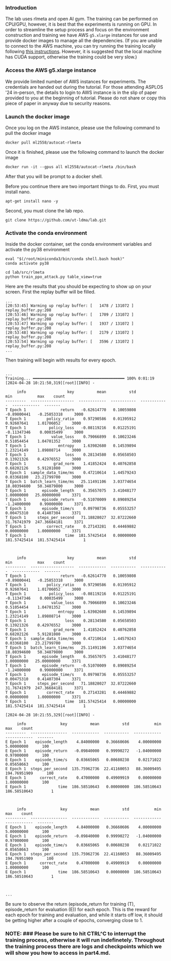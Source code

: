 ### Introduction

The lab uses rlmeta and open AI gym. The training can be performed on CPU/GPU, however, it is best that the experiments is running on GPU. 
In order to streamline the setup process and focus on the environment construction and training we have AWS ```g5.xlarge``` instances for use and 
provide docker images to manage all the dependencies. (If you are unable to connect to the AWS machine, you can try running the training locally following [this instructions](local_inst.md). However, it is suggested that the local machine has CUDA support, otherwise the training could be very slow.)

### Access the AWS g5.xlarge instance

We provide limited number of AWS instances for experiments.
The credentials are handed out during the tutorial. For those attending ASPLOS '24 in-person, the details to login to AWS instance is in the slip of paper provided to you at the beginning of tutorial. Please do not share or copy this piece of paper in anyway due to security reasons. 

### Launch the docker image

Once you log on the AWS instance, please use the following command to pull the docker image 

```
docker pull ml2558/autocat-rlmeta
```

Once it is finished, please use the following command to launch the docker image

```
docker run -it --gpus all ml2558/autocat-rlmeta /bin/bash 
```

After that you will be prompt to a docker shell.

Before you continue there are two important things to do. First, you must install nano.

```
apt-get install nano -y
```
Second, you must clone the lab repo. 

```
git clone https://github.com/ut-ldma/lab.git
```

### Activate the conda environment

Inside the docker container, set the conda environment variables and activate the py38 environment

```
eval "$(/root/miniconda3/bin/conda shell.bash hook)" 
conda activate py38
```

```
cd lab/src/rlmeta
python train_ppo_attack.py table_view=true
```
Here are the results that you should be expecting to show up on your screen. First the replay buffer will be filled. 

```
...
[20:53:45] Warming up replay buffer: [   1478 / 131072 ]                                         replay_buffer.py:208
[20:53:46] Warming up replay buffer: [   1709 / 131072 ]                                         replay_buffer.py:208
[20:53:47] Warming up replay buffer: [   1937 / 131072 ]                                         replay_buffer.py:208
[20:53:48] Warming up replay buffer: [   2179 / 131072 ]                                         replay_buffer.py:208
[20:53:54] Warming up replay buffer: [   3596 / 131072 ]                                         replay_buffer.py:208
...
```
Then training will begin with results for every epoch. 

```

...
Training... ━━━━━━━━━━━━━━━━━━━━━━━━━━━━━━━━━━━━━━━━ 100% 0:01:19
[2024-04-28 10:21:50,319][root][INFO] -

     info                  key          mean          std           min           max    count
---------  -------------------  ------------  -----------  ------------  ------------  -------
T Epoch 1               return   -0.62614770   0.10059808   -0.89800441   -0.25853318     3000
T Epoch 1         policy_ratio    0.97290586   0.01395912    0.92607641    1.01706052     3000
T Epoch 1          policy_loss   -0.08119216   0.01225191   -0.11347346    0.00035499     3000
T Epoch 1           value_loss    0.79066899   0.10023246    0.51054454    1.04701352     3000
T Epoch 1              entropy    1.63982680   0.14539894    1.23214149    1.89808714     3000
T Epoch 1                 loss    0.28134580   0.05658503    0.13921326    0.42976552     3000
T Epoch 1            grad_norm    1.41852424   0.40762858    0.68202126    5.91281080     3000
T Epoch 1  sample_data_time/ms    0.47210614   1.44579243    0.03368100   23.21799700     3000
T Epoch 1  batch_learn_time/ms   25.11491106   3.03774654   18.80394600   50.34879800     3000
T Epoch 1       episode_length    6.35657075   3.41048177    1.00000000   25.00000000     3371
T Epoch 1       episode_return   -0.51070009   0.89089254   -1.24000000    0.99000000     3371
T Epoch 1       episode_time/s    0.09798736   0.05553257    0.00475310    0.41407304     3371
T Epoch 1     steps_per_second   71.18828027  32.87222660   31.76741979  247.36684181     3371
T Epoch 1         correct_rate    0.27143281   0.44469882    0.00000000    1.00000000     3371
T Epoch 1                 time  181.57425414   0.00000000  181.57425414  181.57425414        1



     info                  key          mean          std           min           max    count
---------  -------------------  ------------  -----------  ------------  ------------  -------
T Epoch 1               return   -0.62614770   0.10059808   -0.89800441   -0.25853318     3000
T Epoch 1         policy_ratio    0.97290586   0.01395912    0.92607641    1.01706052     3000
T Epoch 1          policy_loss   -0.08119216   0.01225191   -0.11347346    0.00035499     3000
T Epoch 1           value_loss    0.79066899   0.10023246    0.51054454    1.04701352     3000
T Epoch 1              entropy    1.63982680   0.14539894    1.23214149    1.89808714     3000
T Epoch 1                 loss    0.28134580   0.05658503    0.13921326    0.42976552     3000
T Epoch 1            grad_norm    1.41852424   0.40762858    0.68202126    5.91281080     3000
T Epoch 1  sample_data_time/ms    0.47210614   1.44579243    0.03368100   23.21799700     3000
T Epoch 1  batch_learn_time/ms   25.11491106   3.03774654   18.80394600   50.34879800     3000
T Epoch 1       episode_length    6.35657075   3.41048177    1.00000000   25.00000000     3371
T Epoch 1       episode_return   -0.51070009   0.89089254   -1.24000000    0.99000000     3371
T Epoch 1       episode_time/s    0.09798736   0.05553257    0.00475310    0.41407304     3371
T Epoch 1     steps_per_second   71.18828027  32.87222660   31.76741979  247.36684181     3371
T Epoch 1         correct_rate    0.27143281   0.44469882    0.00000000    1.00000000     3371
T Epoch 1                 time  181.57425414   0.00000000  181.57425414  181.57425414        1

[2024-04-28 10:21:55,329][root][INFO] -

     info               key          mean          std           min           max    count
---------  ----------------  ------------  -----------  ------------  ------------  -------
E Epoch 1    episode_length    4.84000000   0.36660606    4.00000000    5.00000000      100
E Epoch 1    episode_return   -0.09840000   0.99990272   -1.04000000    0.97000000      100
E Epoch 1    episode_time/s    0.03665065   0.00680238    0.02171022    0.05658663      100
E Epoch 1  steps_per_second  135.75962736  22.41160053   88.36009495  194.76951909      100
E Epoch 1      correct_rate    0.47000000   0.49909919    0.00000000    1.00000000      100
E Epoch 1              time  186.58510643   0.00000000  186.58510643  186.58510643        1



     info               key          mean          std           min           max    count
---------  ----------------  ------------  -----------  ------------  ------------  -------
E Epoch 1    episode_length    4.84000000   0.36660606    4.00000000    5.00000000      100
E Epoch 1    episode_return   -0.09840000   0.99990272   -1.04000000    0.97000000      100
E Epoch 1    episode_time/s    0.03665065   0.00680238    0.02171022    0.05658663      100
E Epoch 1  steps_per_second  135.75962736  22.41160053   88.36009495  194.76951909      100
E Epoch 1      correct_rate    0.47000000   0.49909919    0.00000000    1.00000000      100
E Epoch 1              time  186.58510643   0.00000000  186.58510643  186.58510643        1



...
```


Be sure to observe the return (episode_return for training (T), episode_return for evaluation (E)) for each epoch. This is the reward for each epoch for training and evaluation, and while it starts off low, it should be getting higher after a couple of epochs, converging close to 1. 

### NOTE: ### Please be sure to hit CTRL^C to interrupt the training process, otherwise it will run indefinetely. Throughout the training process there are logs and checkpoints which we will show you how to access in part4.md. 
